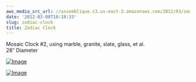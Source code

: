 ```yaml
---
aws_media_src_url: //assemblique.s3.us-east-2.amazonaws.com/2012/03/zodiacclock.jpg
date: '2012-03-08T10:18:33'
slug: zodiac-clock
title: Zodiac Clock
---
```


 Mosaic Clock #2, using marble, granite, slate, glass, et al.  
 28″ Diameter

 [![Image](//assemblique.s3.us-east-2.amazonaws.com/2012/03/zodiacclock.jpg?w=487)](//assemblique.s3.us-east-2.amazonaws.com/2012/03/zodiacclock.jpg)

 [![Image](//assemblique.s3.us-east-2.amazonaws.com/2012/03/zodiacclock-2.jpg?w=487)](//assemblique.s3.us-east-2.amazonaws.com/2012/03/zodiacclock-2.jpg)